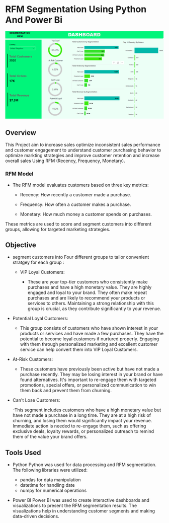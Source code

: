 # RFM Segmentation Using Python And Power Bi
![](https://github.com/mina407/Power-Bi-Python/blob/main/Dashboard.png)
## Overview 
This Project aim to increase sales optimize inconsistent sales performance and customer engagement to understand customer purchasing behavior to optimize markting strategies and improve customer retention and increase overall sales Using RFM (Recency, Frequency, Monetary).
### RFM Model
* The RFM model evaluates customers based on three key metrics:

  - Recency: How recently a customer made a purchase.

  - Frequency: How often a customer makes a purchase.

  - Monetary: How much money a customer spends on purchases.

These metrics are used to score and segment customers into different groups, allowing for targeted marketing strategies.
## Objective
* segment customers into Four different groups to tailor convenient stratgey for each group :
  * VIP Loyal Customers:

    - These are your top-tier customers who consistently make purchases and have a high monetary value. They are highly engaged and loyal to your brand. They often make repeat purchases and are likely to               recommend your products or services to others. Maintaining a strong relationship with this group is crucial, as they contribute significantly to your revenue.

* Potential Loyal Customers:

  - This group consists of customers who have shown interest in your products or services and have made a few purchases. They have the potential to become loyal customers if nurtured properly. Engaging with them     through personalized marketing and excellent customer service can help convert them into VIP Loyal Customers.

* At-Risk Customers:

  - These customers have previously been active but have not made a purchase recently. They may be losing interest in your brand or have found alternatives. It's important to re-engage them with targeted         
    promotions, special offers, or personalized communication to win them back and prevent them from churning.

* Can't Lose Customers:

  -This segment includes customers who have a high monetary value but have not made a purchase in a long time. They are at a high risk of churning, and losing them would significantly impact your revenue.   
   Immediate action is needed to re-engage them, such as offering exclusive deals, loyalty rewards, or personalized outreach to remind them of the value your brand offers.

## Tools Used
* Python
Python was used for data processing and RFM segmentation. The following libraries were utilized:

  - pandas for data manipulation
  - datetime for handling date
  - numpy for numerical operations


* Power BI
Power BI was used to create interactive dashboards and visualizations to present the RFM segmentation results. The visualizations help in understanding customer segments and making data-driven decisions.
